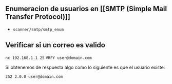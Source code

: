 
## Enumeracion de usuarios en [[SMTP (Simple Mail Transfer Protocol)]]

- `scanner/smtp/smtp_enum`

## Verificar si un correo es valido

`nc 192.168.1.1 25`
`VRFY user@domain.com`

Si obtenemos de respuesta algo como lo siguiente es que el usuario existe:

`252 2.0.0 user@domain.com`
